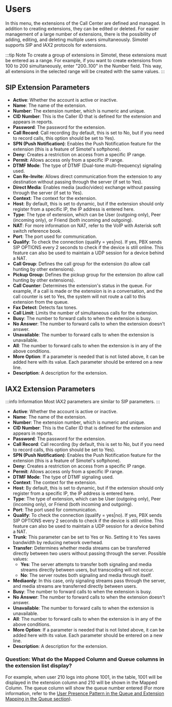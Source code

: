 # Users

In this menu, the extensions of the Call Center are defined and managed. In addition to creating extensions, they can be edited or deleted. For easier management of a large number of extensions, there is the possibility of adding, editing, and deleting multiple users simultaneously. Simotel supports SIP and IAX2 protocols for extensions.

:::tip Note
To create a group of extensions in Simotel, these extensions must be entered as a range. For example, if you want to create extensions from 100 to 200 simultaneously, enter "200..100" in the Number field. This way, all extensions in the selected range will be created with the same values.
:::

## SIP Extension Parameters

- **Active**: Whether the account is active or inactive.
- **Name**: The name of the extension.
- **Number**: The extension number, which is numeric and unique.
- **CID Number**: This is the Caller ID that is defined for the extension and appears in reports.
- **Password**: The password for the extension.
- **Call Record**: Call recording (by default, this is set to No, but if you need to record calls, this option should be set to Yes).
- **SPN (Push Notification)**: Enables the Push Notification feature for the extension (this is a feature of Simotel's softphone).
- **Deny**: Creates a restriction on access from a specific IP range.
- **Permit**: Allows access only from a specific IP range.
- **DTMF Mode**: The type of DTMF (Dual-tone multi-frequency) signaling used.
- **Can Re-Invite**: Allows direct communication from the extension to any destination without passing through the server (if set to Yes).
- **Direct Media**: Enables media (audio/video) exchange without passing through the server (if set to Yes).
- **Context**: The context for the extension.
- **Host**: By default, this is set to dynamic, but if the extension should only register from a specific IP, the IP address is entered here.
- **Type**: The type of extension, which can be User (outgoing only), Peer (incoming only), or Friend (both incoming and outgoing).
- **NAT**: For more information on NAT, refer to the VoIP with Asterisk soft switch reference book.
- **Port**: The port used for communication.
- **Qualify**: To check the connection (qualify = yes|no). If yes, PBX sends SIP OPTIONS every 2 seconds to check if the device is still online. This feature can also be used to maintain a UDP session for a device behind a NAT.
- **Call Group**: Defines the call group for the extension (to allow call hunting by other extensions).
- **Pickup Group**: Defines the pickup group for the extension (to allow call hunting by other extensions).
- **Call Counter**: Determines the extension's status in the queue. For example, if a call is made or the extension is in a conversation, and the call counter is set to Yes, the system will not route a call to this extension from the queue.
- **Fax Detect**: Detects fax tones.
- **Call Limit**: Limits the number of simultaneous calls for the extension.
- **Busy**: The number to forward calls to when the extension is busy.
- **No Answer**: The number to forward calls to when the extension doesn't answer.
- **Unavailable**: The number to forward calls to when the extension is unavailable.
- **All**: The number to forward calls to when the extension is in any of the above conditions.
- **More Option**: If a parameter is needed that is not listed above, it can be added here with its value. Each parameter should be entered on a new line.
- **Description**: A description for the extension.

## IAX2 Extension Parameters

:::info Information
Most IAX2 parameters are similar to SIP parameters.
:::

- **Active**: Whether the account is active or inactive.
- **Name**: The name of the extension.
- **Number**: The extension number, which is numeric and unique.
- **CID Number**: This is the Caller ID that is defined for the extension and appears in reports.
- **Password**: The password for the extension.
- **Call Record**: Call recording (by default, this is set to No, but if you need to record calls, this option should be set to Yes).
- **SPN (Push Notification)**: Enables the Push Notification feature for the extension (this is a feature of Simotel's softphone).
- **Deny**: Creates a restriction on access from a specific IP range.
- **Permit**: Allows access only from a specific IP range.
- **DTMF Mode**: The type of DTMF signaling used.
- **Context**: The context for the extension.
- **Host**: By default, this is set to dynamic, but if the extension should only register from a specific IP, the IP address is entered here.
- **Type**: The type of extension, which can be User (outgoing only), Peer (incoming only), or Friend (both incoming and outgoing).
- **Port**: The port used for communication.
- **Qualify**: To check the connection (qualify = yes|no). If yes, PBX sends SIP OPTIONS every 2 seconds to check if the device is still online. This feature can also be used to maintain a UDP session for a device behind a NAT.
- **Trunk**: This parameter can be set to Yes or No. Setting it to Yes saves bandwidth by reducing network overhead.
- **Transfer**: Determines whether media streams can be transferred directly between two users without passing through the server. Possible values:
  - **Yes**: The server attempts to transfer both signaling and media streams directly between users, but transcoding will not occur.
  - **No**: The server routes both signaling and media through itself.
- **Mediaonly**: In this case, only signaling streams pass through the server, and media streams are transferred directly between users.
- **Busy**: The number to forward calls to when the extension is busy.
- **No Answer**: The number to forward calls to when the extension doesn't answer.
- **Unavailable**: The number to forward calls to when the extension is unavailable.
- **All**: The number to forward calls to when the extension is in any of the above conditions.
- **More Option**: If a parameter is needed that is not listed above, it can be added here with its value. Each parameter should be entered on a new line.
- **Description**: A description for the extension.

### Question: What do the Mapped Column and Queue columns in the extension list display?
For example, when user 210 logs into phone 1001, in the table, 1001 will be displayed in the extension column and 210 will be shown in the Mapped Column. The queue column will show the queue number entered (For more information, refer to the [User Presence Pattern in the Queue and Extension Mapping in the Queue section](/pbx/pbx-menu/pbx/queues#user-presence-pattern-in-the-queue-and-extension-mapping-capability)).

 